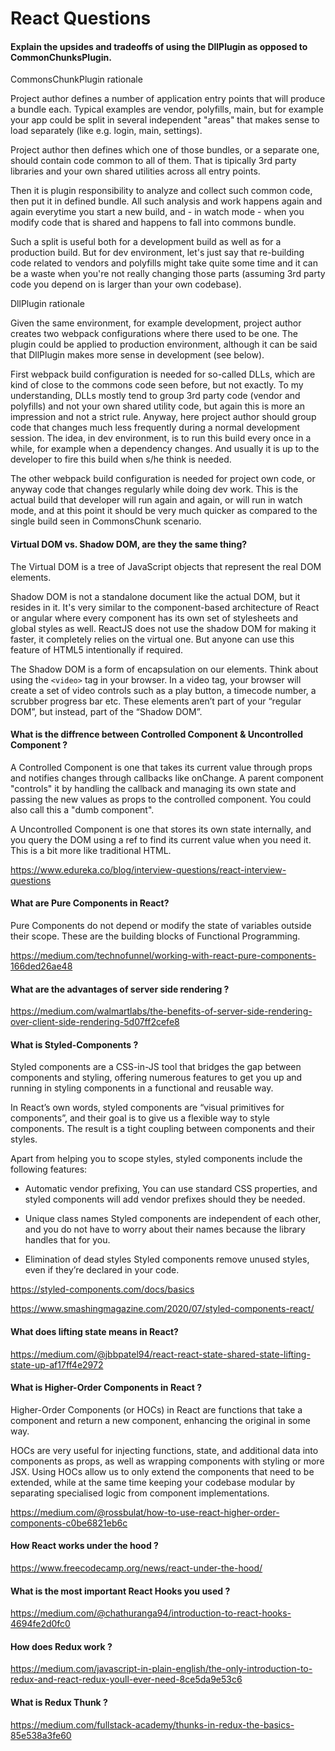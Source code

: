 # React Questions

#### Explain the upsides and tradeoffs of using the DllPlugin as opposed to CommonChunksPlugin.

CommonsChunkPlugin rationale


Project author defines a number of application entry points that will produce a bundle each. Typical examples are vendor, polyfills, main, but for example your app could be split in several independent "areas" that makes sense to load separately (like e.g. login, main, settings).

Project author then defines which one of those bundles, or a separate one, should contain code common to all of them. That is tipically 3rd party libraries and your own shared utilities across all entry points.

Then it is plugin responsibility to analyze and collect such common code, then put it in defined bundle. All such analysis and work happens again and again everytime you start a new build, and - in watch mode - when you modify code that is shared and happens to fall into commons bundle.

Such a split is useful both for a development build as well as for a production build. But for dev environment, let's just say that re-building code related to vendors and polyfills might take quite some time and it can be a waste when you're not really changing those parts (assuming 3rd party code you depend on is larger than your own codebase).

DllPlugin rationale


Given the same environment, for example development, project author creates two webpack configurations where there used to be one. The plugin could be applied to production environment, although it can be said that DllPlugin makes more sense in development (see below).

First webpack build configuration is needed for so-called DLLs, which are kind of close to the commons code seen before, but not exactly. To my understanding, DLLs mostly tend to group 3rd party code (vendor and polyfills) and not your own shared utility code, but again this is more an impression and not a strict rule. Anyway, here project author should group code that changes much less frequently during a normal development session. The idea, in dev environment, is to run this build every once in a while, for example when a dependency changes. And usually it is up to the developer to fire this build when s/he think is needed.

The other webpack build configuration is needed for project own code, or anyway code that changes regularly while doing dev work. This is the actual build that developer will run again and again, or will run in watch mode, and at this point it should be very much quicker as compared to the single build seen in CommonsChunk scenario.


#### Virtual DOM vs. Shadow DOM, are they the same thing?

The Virtual DOM is a tree of JavaScript objects that represent the real DOM elements.

Shadow DOM is not a standalone document like the actual DOM, but it resides in it. It's very similar to the component-based architecture of React or angular where every component has its own set of stylesheets and global styles as well. ReactJS does not use the shadow DOM for making it faster, it completely relies on the virtual one. But anyone can use this feature of HTML5 intentionally if required.

The Shadow DOM is a form of encapsulation on our elements. Think about using the ```<video>``` tag in your browser. In a video tag, your browser will create a set of video controls such as a play button, a timecode number, a scrubber progress bar etc. These elements aren’t part of your “regular DOM”, but instead, part of the “Shadow DOM”.
  
  
#### What is the diffrence between Controlled Component & Uncontrolled Component ?
  
A Controlled Component is one that takes its current value through props and notifies changes through callbacks like onChange. A parent component "controls" it by handling the callback and managing its own state and passing the new values as props to the controlled component. You could also call this a "dumb component".


A Uncontrolled Component is one that stores its own state internally, and you query the DOM using a ref to find its current value when you need it. This is a bit more like traditional HTML.

https://www.edureka.co/blog/interview-questions/react-interview-questions


#### What are Pure Components in React?

Pure Components do not depend or modify the state of variables outside their scope. These are the building blocks of Functional Programming.

https://medium.com/technofunnel/working-with-react-pure-components-166ded26ae48

#### What are the advantages of server side rendering ?

https://medium.com/walmartlabs/the-benefits-of-server-side-rendering-over-client-side-rendering-5d07ff2cefe8


#### What is Styled-Components ?

Styled components are a CSS-in-JS tool that bridges the gap between components and styling, offering numerous features to get you up and running in styling components in a functional and reusable way.

In React’s own words, styled components are “visual primitives for components”, and their goal is to give us a flexible way to style components. The result is a tight coupling between components and their styles.

Apart from helping you to scope styles, styled components include the following features:

- Automatic vendor prefixing, You can use standard CSS properties, and styled components will add vendor prefixes should they be needed.

- Unique class names Styled components are independent of each other, and you do not have to worry about their names because the library handles that for you.

- Elimination of dead styles Styled components remove unused styles, even if they’re declared in your code.

https://styled-components.com/docs/basics

https://www.smashingmagazine.com/2020/07/styled-components-react/


#### What does lifting state means in React?

https://medium.com/@jbbpatel94/react-react-state-shared-state-lifting-state-up-af17ff4e2972


#### What is Higher-Order Components in React ?

Higher-Order Components (or HOCs) in React are functions that take a component and return a new component, enhancing the original in some way.

HOCs are very useful for injecting functions, state, and additional data into components as props, as well as wrapping components with styling or more JSX. Using HOCs allow us to only extend the components that need to be extended, while at the same time keeping your codebase modular by separating specialised logic from component implementations.

https://medium.com/@rossbulat/how-to-use-react-higher-order-components-c0be6821eb6c



#### How React works under the hood ?

https://www.freecodecamp.org/news/react-under-the-hood/


#### What is the most important React Hooks you used ?

https://medium.com/@chathuranga94/introduction-to-react-hooks-4694fe2d0fc0


#### How does Redux work ?

https://medium.com/javascript-in-plain-english/the-only-introduction-to-redux-and-react-redux-youll-ever-need-8ce5da9e53c6


#### What is Redux Thunk ?

https://medium.com/fullstack-academy/thunks-in-redux-the-basics-85e538a3fe60
